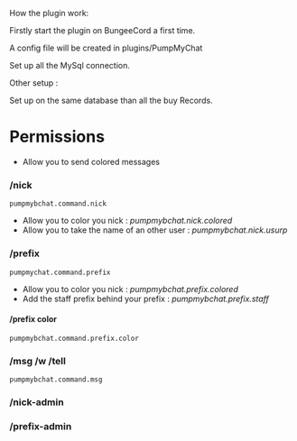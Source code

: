 How the plugin work:

Firstly start the plugin on BungeeCord a first time.

A config file will be created in plugins/PumpMyChat

Set up all the MySql connection. 

Other setup :

Set up on the same database than all the buy Records.


# Permissions

- Allow you to send colored messages

### /nick 
`pumpmybchat.command.nick`
- Allow you to color you nick : *pumpmybchat.nick.colored*
- Allow you to take the name of an other user : *pumpmybchat.nick.usurp*

### /prefix 
`pumpmychat.command.prefix`
- Allow you to color you nick : *pumpmybchat.prefix.colored*
- Add the staff prefix behind your prefix : *pumpmybchat.prefix.staff*

#### /prefix color
`pumpmybchat.command.prefix.color`

### /msg /w /tell 
`pumpmybchat.command.msg`

### /nick-admin

### /prefix-admin
